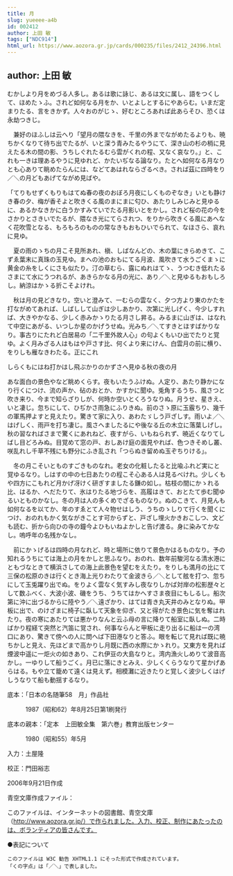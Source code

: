 ```yaml
---
title: 月
slug: yueeee-a4b
id: 002412
author: 上田 敏
tags: ["NDC914"]
html_url: https://www.aozora.gr.jp/cards/000235/files/2412_24396.html
---
```


## author: 上田 敏

むかしより月をめづる人多し。あるは歌に詠じ、あるは文に属し、語をつくして、ほめたゝふ。されど如何なる月をか、いとよしとするにやあらむ。いまだ定まりたる、言をきかず。人々おのがじゝ、好むところあれば此あらそひ、恐くは永劫つきじ。

　兼好のほふしは云へり「望月の隈なきを、千里の外までながめたるよりも、暁ちかくなりて待ち出でたるが、いと深う青みたるやうにて、深き山の杉の梢に見えたる木の間の影、うちしぐれたるむら雲がくれの程、又なく哀なり。」と、これも一きは理あるやうに見ゆれど、かたいぢなる論なり。たとへ如何なる月なりとも心ありて眺めたらんには、などてあはれならざるべき。されば茲に四時をり／＼の月どもあげてながめ見ばや。

「てりもせずくもりもはてぬ春の夜のおぼろ月夜にしくものぞなき」いとも静けき春の夕、梅が香そよと吹きくる風のまにまに匂ひ、あたりしみじみと見ゆるに、あるかなきかに白うかすみていでたる月影いとをかし。されど桜の花の今をさかりとさきいでたるが、隈なき光にてらされつ、をりから吹きくる風にあへなく花吹雪となる、もろもろのものの常なきもおもひいでられて、なほさら、哀れに見ゆ。

　夏の雨のゝちの月こそ見所あれ、槇、しばなんどの、木の葉にきらめきて、こずゑ葉末に真珠の玉見ゆ。まへの池のおもにてる月波、風吹きて水うごくまゝに黄金の糸をしくにさも似たり。汀の草むら、露にぬれはてゝ、うつむき低れたるさまにて水にうつれるが、あきらかなる月の光に、あり／＼と見ゆるもおもしろし。納涼はかゝる折こそよけれ。

　秋は月の見どきなり。空いと澄みて、一むらの雲なく、夕つ方より東のかたを打ながめてあれば、しばしして山ぎは少しあかり、次第に光しげく、今少しすれば、大きやかなる、少しく赤みかゝりたる月さし昇る。みるまに山ぎは、はなれて中空にあがる、いつしか星のかげうせぬ。光みち／＼てすきとほすばかりなり。事古りにたれど白居易の「二千里外故人心」の句よくもいひ出でたりと覚ゆ。よく月みざる人はもはや戸さす比、何くより来にけん、白雲月の前に横り、をりしも雁なきわたる。正にこれ



しらくもにはね打かはし飛ぶかりのかずさへ見ゆる秋の夜の月



あな面白の景色やなど眺めくらす。夜もいたうふけぬ。人定り、あたり静かになり行くにつけ、流の声か、砧のおとか、かすかに聞ゆ。兎角するうち、風さつと吹き来り、今まで知らざりしが、何時か空いとくろうなりぬ。月うせ、星きえ、いと凄じ。忽ちにして、ひぢかさ雨急にふりきぬ。前のさゝ原に玉霰ちり、幾千の軍馬押よすと見えたり。驚きて家に入り、あわたゞしう戸ざしす。雨いよ／＼はげしく、雨戸を打ち凄じ。風さへましたるにや後なる丘の木立に落葉しげし。秋の習なればさまで驚くにあれねど、夜すがら、いもねられず、暁近くなりてしばし目どろみぬ。目覚めて窓の戸、おしあけ庭の面見やれば、色つきそめし叢、咲乱れし千草不残にも野分にふき乱され「つらぬき留めぬ玉ぞちりける」。

　冬の月こそいとものすごきものなれ。老女の化粧したると比喩ふれど実にと覚ゆるなり。しはすの中の七日あたりの程こそ心ある人は見るべけれ。少しくもや四方にこもれど月かげ冴けく研ぎすましたる鎌の如し。枯枝の間にかゝれる比、はるか、へだたりて、氷はりたる地づらを、高履はきて、おとたて歩む聞ゆるいとものかなし。冬の月は人の多くめでざるものなり。ぬのこきて、月見んも如何なるを以てか、年のすゑとて人々物せはしう、うちのゝしりて行くを聞くにつけ、おのれもかく気ながきことす可からずと、戸ざし埋火かきおこしつ、文ども読む、折から向ひの寺の鐘今よひもいねよかしと告げ渡る。身に染みてかなし。嗚呼年の名残かなし。

　前にかゝげるは四時の月なれど、時と場所に依りて景色かはるものなり。予の知れるうちにては海上の月をかしと思ふなり。おのれ、数年前駿河なる清水港にともづなときて横浜さしての海上此景色を望むをえたり。をりしも満月の比にて三保の松原のきは行くとき海上光りわたりて金波きら／＼として舷を打つ、忽ちにして玉兎躍り出でぬ。をりよく雲なく気すみし夜なりしかば対岸の松影歴々として数ふべく、大波小波、磯をうち、うちてはかへすさま夜目にもしるし。船次第に沖に出づるからに陸やう／＼遠ざかり、はては青き丸天井のみとなりぬ。甲板に出で、のけざまに椅子に臥して天象を仰ぎ、又と得がたき景色に気を奪はれたり。夜の寒にあたりては悪かりなんと云ふ母の言に降りて船室に臥しぬ。二時ばかり程経て突然と汽笛に覚され、何事ならんと甲板に走り出るに船は一の湾口にあり、驚きて傍への人に問へば下田港なりと答ふ。眼を転じて見れば既に暁ちかしと見え、先ほどまで高かりし月既に西の水際にかゝれり。又東方を見れば煙波中遥に一炬火の如きあり、これ伊豆の大島なりと。湾内漁火しめりて波音高かし。一ゆりして船うごく。月已に落にきとみえ、少しくくらうなりて星かげあらはる。もや立て籠めて遠くは見えず。相模灘に近きたりと覚しく波少しくはげしうなりて船も動揺するなり。













底本：「日本の名随筆58　月」作品社


　　　1987（昭和62）年8月25日第1刷発行

底本の親本：「定本　上田敏全集　第六巻」教育出版センター

　　　1980（昭和55）年5月

入力：土屋隆

校正：門田裕志

2006年9月21日作成

青空文庫作成ファイル：

このファイルは、インターネットの図書館、青空文庫（http://www.aozora.gr.jp/）で作られました。入力、校正、制作にあたったのは、ボランティアの皆さんです。











●表記について


	このファイルは W3C 勧告 XHTML1.1 にそった形式で作成されています。
	「くの字点」は「／＼」で表しました。